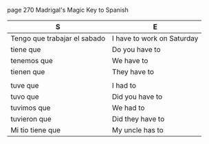 
page 270
Madrigal's Magic Key to Spanish

|       S       |       E       |
| ------------- | ------------- |
| Tengo que trabajar el sabado   |  I have to work on Saturday |
| tiene que           | Do you have to |
| tenemos que         | We have to |
| tienen que          | They have to |
|                     |              |
| tuve que            | I had to |
| tuvo que            | Did you have to |
| tuvimos que         | We had to |
| tuvieron que        | Did they have to |
| Mi tio tiene que    | My uncle has to |
